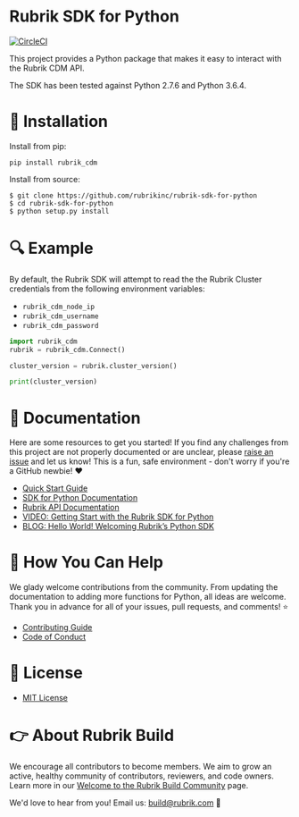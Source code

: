# Rubrik SDK for Python

[![CircleCI](https://circleci.com/gh/rubrikinc/rubrik-sdk-for-python/tree/devel.svg?style=svg)](https://circleci.com/gh/rubrikinc/rubrik-sdk-for-python/tree/devel)

This project provides a Python package that makes it easy to interact with the Rubrik CDM API.

The SDK has been tested against Python 2.7.6 and Python 3.6.4.

# :hammer: Installation

Install from pip:

`pip install rubrik_cdm`

Install from source:
```
$ git clone https://github.com/rubrikinc/rubrik-sdk-for-python
$ cd rubrik-sdk-for-python
$ python setup.py install
```

# :mag: Example

By default, the Rubrik SDK will attempt to read the the Rubrik Cluster credentials from the following environment variables:

* `rubrik_cdm_node_ip`
* `rubrik_cdm_username`
* `rubrik_cdm_password`

```py
import rubrik_cdm
rubrik = rubrik_cdm.Connect()

cluster_version = rubrik.cluster_version()

print(cluster_version)
```

# :blue_book: Documentation 

Here are some resources to get you started! If you find any challenges from this project are not properly documented or are unclear, please [raise an issue](https://github.com/rubrikinc/rubrik-sdk-for-python/issues/new/choose) and let us know! This is a fun, safe environment - don't worry if you're a GitHub newbie! :heart:

* [Quick Start Guide](https://github.com/rubrikinc/rubrik-sdk-for-python/blob/master/docs/quick-start.md)
* [SDK for Python Documentation](https://rubrik.gitbook.io/rubrik-sdk-for-python/)
* [Rubrik API Documentation](https://github.com/rubrikinc/api-documentation)
* [VIDEO: Getting Start with the Rubrik SDK for Python](https://www.youtube.com/watch?v=wd1PxPOd3f8&feature=youtu.be)
* [BLOG: Hello World! Welcoming Rubrik’s Python SDK](https://www.rubrik.com/blog/introducing-rubrik-python-sdk/)

# :muscle: How You Can Help

We glady welcome contributions from the community. From updating the documentation to adding more functions for Python, all ideas are welcome. Thank you in advance for all of your issues, pull requests, and comments! :star:

* [Contributing Guide](CONTRIBUTING.md)
* [Code of Conduct](CODE_OF_CONDUCT.md)

# :pushpin: License

* [MIT License](LICENSE)

# :point_right: About Rubrik Build

We encourage all contributors to become members. We aim to grow an active, healthy community of contributors, reviewers, and code owners. Learn more in our [Welcome to the Rubrik Build Community](https://github.com/rubrikinc/welcome-to-rubrik-build) page.

We'd  love to hear from you! Email us: build@rubrik.com :love_letter:

